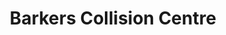---
title: "Barkers Collision Centre"
url: /town-of-renfrew/barkers-collision-centre/
shop: Autowerkstatt
---